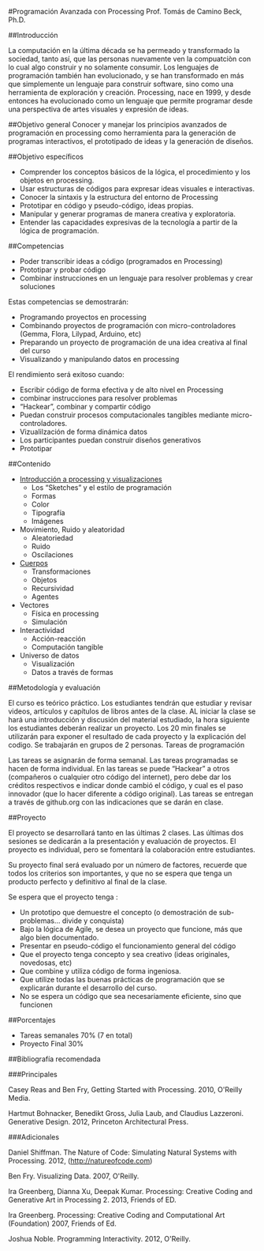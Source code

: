 #Programación Avanzada con Processing
Prof. Tomás de Camino Beck, Ph.D.


##Introducción

La computación en la última década se ha permeado y transformado la sociedad, tanto así, que las personas nuevamente ven la compuatciòn con lo cual algo construir y no solamente consumir.  Los lenguajes de programación también han evolucionado, y se han transformado en más que simplemente un lenguaje para construir software, sino como una herramienta de exploración y creación.  Processing,  nace en 1999, y desde entonces ha evolucionado como un lenguaje que permite programar desde una perspectiva de artes visuales y expresión de ideas.  

##Objetivo general
Conocer y manejar los principios avanzados de programación en processing como herramienta para la generación de programas interactivos, el prototipado de ideas y la generación de diseños.

##Objetivo específicos
* Comprender los conceptos básicos de la lógica, el procedimiento y los objetos en processing.
* Usar estructuras de códigos para expresar ideas visuales e interactivas.
* Conocer la sintaxis y la estructura del entorno de Processing
* Prototipar en código y pseudo-código, ideas propias.
* Manipular y generar programas de manera creativa y exploratoria. 
* Entender las capacidades expresivas de la tecnología a partir de la lógica de programación.


##Competencias

* Poder transcribir ideas a código (programados en Processing)
* Prototipar y probar código
* Combinar instrucciones en un lenguaje para resolver problemas y crear soluciones

Estas competencias se demostrarán:

* Programando proyectos en processing
* Combinando proyectos de programación con micro-controladores (Gemma, Flora, Lilypad, Arduino, etc)
* Preparando un proyecto de programación de una idea creativa  al final del curso
* Visualizando y manipulando datos en processing

El rendimiento será exitoso cuando:

* Escribir código de forma efectiva y de alto nivel en Processing
* combinar instrucciones para resolver problemas
* “Hackear”, combinar y compartir código
* Puedan construir procesos computacionales tangibles mediante micro-controladores.
* Vizualilzación de forma dinámica datos
* Los participantes puedan construir diseños generativos
* Prototipar

##Contenido
 	 	
* [Introducción a processing y visualizaciones](https://github.com/ProcessingTEC/Sketches-y-Dibujos)
  * Los “Sketches” y el estilo de programación
  * Formas
  * Color
  * Tipografía
  * Imágenes
* Movimiento, Ruido y aleatoridad
  * Aleatoriedad
  * Ruido
  * Oscilaciones
* [Cuerpos](https://github.com/ProcessingTEC/Cuerpos)
  * Transformaciones
  * Objetos
  * Recursividad
  * Agentes
* Vectores
  * Física en processing
  * Simulación
* Interactividad
  * Acción-reacción
  * Computación tangible
* Universo de datos
  * Visualización
  * Datos a través de formas

##Metodología y evaluación

El curso es teórico práctico. Los estudiantes tendrán que estudiar y revisar videos, artículos y capítulos de libros antes de la clase. AL iniciar la clase se hará una introducción y discusión del material estudiado, la hora siguiente  los estudiantes deberán realizar un proyecto. Los 20 min finales se utilizarán para exponer el resultado de cada proyecto y la explicación del codigo. Se trabajarán en grupos de 2 personas.
Tareas de programación

Las tareas se asignarán de forma semanal.  Las tareas programadas se hacen de forma individual.  En las tareas se puede “Hackear” a otros (compañeros o cualquier otro código del internet), pero debe dar los créditos respectivos e indicar donde cambió el código, y cual es el paso innovador (que lo hacer diferente a código original). Las tareas se entregan a través de github.org con las indicaciones que se darán en clase.

##Proyecto

El proyecto se desarrollará tanto en las últimas 2 clases. Las últimas dos sesiones se dedicarán a la presentación y evaluación de proyectos. El proyecto es individual, pero se fomentará la colaboración entre estudiantes. 

Su proyecto final será evaluado por un número de factores, recuerde que todos los criterios son importantes, y que no se espera que tenga un producto perfecto y definitivo al final de la clase.  

Se espera que el proyecto tenga :
* Un prototipo que demuestre el concepto (o demostración de sub-problemas… divide y conquista)
* Bajo la lógica de Agile, se desea un proyecto que funcione, más que algo bien documentado.
* Presentar en pseudo-código el funcionamiento general del código
* Que el proyecto tenga concepto y sea creativo (ideas originales, novedosas, etc)
* Que combine y utiliza código de forma ingeniosa.
* Que utilize todas las buenas prácticas de programación que se explicarán durante el desarrollo del curso.
* No se espera un código que sea necesariamente eficiente, sino que funcionen

##Porcentajes

* Tareas semanales 70% (7 en total)
* Proyecto Final 30%

##Bibliografía recomendada

###Principales

Casey Reas and Ben Fry, Getting Started with Processing. 2010, O'Reilly Media.

Hartmut Bohnacker, Benedikt Gross, Julia Laub, and Claudius Lazzeroni. Generative Design.  2012, Princeton Architectural Press.


###Adicionales

Daniel Shiffman. The Nature of Code: Simulating Natural Systems with Processing.  2012, (http://natureofcode.com)

Ben Fry. Visualizing Data.  2007, O'Reilly.

Ira Greenberg, Dianna Xu, Deepak Kumar. Processing: Creative Coding and Generative Art in Processing 2. 2013, Friends of ED.

Ira Greenberg. Processing: Creative Coding and Computational Art (Foundation) 2007, Friends of Ed.

Joshua Noble. Programming Interactivity. 2012, O'Reilly.



